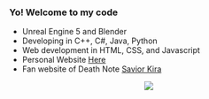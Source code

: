 ### Yo! Welcome to my code
- Unreal Engine 5 and Blender
- Developing in C++, C#, Java, Python
- Web development in HTML, CSS, and Javascript
- Personal Website <a href="https://bjeker.github.io/ryan-bieker/">Here</a>
- Fan website of Death Note <a href="https://bjeker.github.io/savior-kira/">Savior Kira</a>
<p align="center">
  <a href="https://skillicons.dev">
    <img src="https://skillicons.dev/icons?i=cpp,cs,java,py,html,css,js,unreal,blender,git" />
  </a>
</p>
